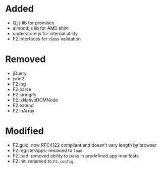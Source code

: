﻿# Added
- Q.js lib for promises
- almond.js lib for AMD shim
- underscore.js for internal utility
- F2.Interfaces for class validation

# Removed
- jQuery
- json2
- F2.log
- F2.parse
- F2.stringify
- F2.isNativeDOMNode
- F2.extend
- F2.inArray

# Modified
- F2.guid: now RFC4122 compliant and doesn't vary length by browser
- F2.registerApps: renamed to `load`.
- F2.load: removed ability to pass in predefined app manifests
- F2.init: renamed to `F2.config`.